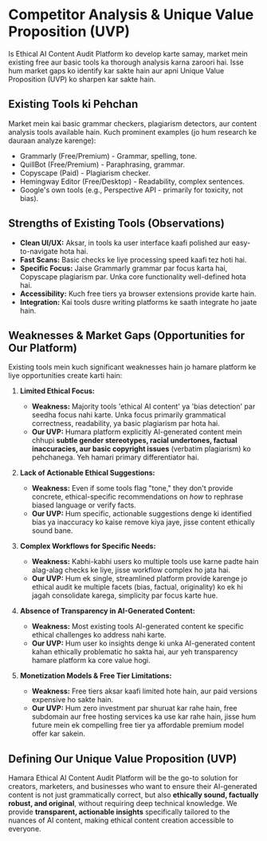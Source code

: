 # Competitor Analysis & Unique Value Proposition (UVP)

Is Ethical AI Content Audit Platform ko develop karte samay, market mein existing free aur basic tools ka thorough analysis karna zaroori hai. Isse hum market gaps ko identify kar sakte hain aur apni Unique Value Proposition (UVP) ko sharpen kar sakte hain.

## Existing Tools ki Pehchan

Market mein kai basic grammar checkers, plagiarism detectors, aur content analysis tools available hain. Kuch prominent examples (jo hum research ke dauraan analyze karenge):
* Grammarly (Free/Premium) - Grammar, spelling, tone.
* QuillBot (Free/Premium) - Paraphrasing, grammar.
* Copyscape (Paid) - Plagiarism checker.
* Hemingway Editor (Free/Desktop) - Readability, complex sentences.
* Google's own tools (e.g., Perspective API - primarily for toxicity, not bias).

## Strengths of Existing Tools (Observations)

* **Clean UI/UX:** Aksar, in tools ka user interface kaafi polished aur easy-to-navigate hota hai.
* **Fast Scans:** Basic checks ke liye processing speed kaafi tez hoti hai.
* **Specific Focus:** Jaise Grammarly grammar par focus karta hai, Copyscape plagiarism par. Unka core functionality well-defined hota hai.
* **Accessibility:** Kuch free tiers ya browser extensions provide karte hain.
* **Integration:** Kai tools dusre writing platforms ke saath integrate ho jaate hain.

## Weaknesses & Market Gaps (Opportunities for Our Platform)

Existing tools mein kuch significant weaknesses hain jo hamare platform ke liye opportunities create karti hain:

1.  **Limited Ethical Focus:**
    * **Weakness:** Majority tools 'ethical AI content' ya 'bias detection' par seedha focus nahi karte. Unka focus primarily grammatical correctness, readability, ya basic plagiarism par hota hai.
    * **Our UVP:** Humara platform explicitly AI-generated content mein chhupi **subtle gender stereotypes, racial undertones, factual inaccuracies, aur basic copyright issues** (verbatim plagiarism) ko pehchanega. Yeh hamari primary differentiator hai.

2.  **Lack of Actionable Ethical Suggestions:**
    * **Weakness:** Even if some tools flag "tone," they don't provide concrete, ethical-specific recommendations on *how* to rephrase biased language or verify facts.
    * **Our UVP:** Hum specific, actionable suggestions denge ki identified bias ya inaccuracy ko kaise remove kiya jaye, jisse content ethically sound bane.

3.  **Complex Workflows for Specific Needs:**
    * **Weakness:** Kabhi-kabhi users ko multiple tools use karne padte hain alag-alag checks ke liye, jisse workflow complex ho jata hai.
    * **Our UVP:** Hum ek single, streamlined platform provide karenge jo ethical audit ke multiple facets (bias, factual, originality) ko ek hi jagah consolidate karega, simplicity par focus karte hue.

4.  **Absence of Transparency in AI-Generated Content:**
    * **Weakness:** Most existing tools AI-generated content ke specific ethical challenges ko address nahi karte.
    * **Our UVP:** Hum user ko insights denge ki unka AI-generated content kahan ethically problematic ho sakta hai, aur yeh transparency hamare platform ka core value hogi.

5.  **Monetization Models & Free Tier Limitations:**
    * **Weakness:** Free tiers aksar kaafi limited hote hain, aur paid versions expensive ho sakte hain.
    * **Our UVP:** Hum zero investment par shuruat kar rahe hain, free subdomain aur free hosting services ka use kar rahe hain, jisse hum future mein ek compelling free tier ya affordable premium model offer kar sakein.

## Defining Our Unique Value Proposition (UVP)

Hamara Ethical AI Content Audit Platform will be the go-to solution for creators, marketers, and businesses who want to ensure their AI-generated content is not just grammatically correct, but also **ethically sound, factually robust, and original**, without requiring deep technical knowledge. We provide **transparent, actionable insights** specifically tailored to the nuances of AI content, making ethical content creation accessible to everyone.